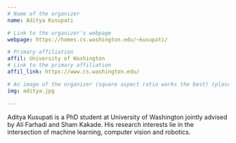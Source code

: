 ```yaml
---
# Name of the organizer
name: Aditya Kusupati

# Link to the organizer's webpage
webpage: https://homes.cs.washington.edu/~kusupati/

# Primary affiliation
affil: University of Washington
# Link to the primary affiliation
affil_link: https://www.cs.washington.edu/

# An image of the organizer (square aspect ratio works the best) (place in the `assets/img/organizers` directory)
img: aditya.jpg

---
```


Aditya Kusupati is a PhD student at University of Washington jointly advised by Ali Farhadi and Sham Kakade. His research interests lie in the intersection of machine learning, computer vision and robotics.
